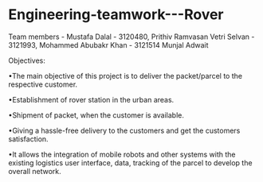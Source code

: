 # Engineering-teamwork---Rover

Team members - 
Mustafa Dalal - 3120480, 
Prithiv Ramvasan Vetri Selvan - 3121993, 
Mohammed Abubakr Khan - 3121514
Munjal
Adwait

Objectives: 

•The main objective of this project is to deliver the packet/parcel to the respective customer.

•Establishment of rover station in the urban areas.

•Shipment of packet, when the customer is available.

•Giving a hassle-free delivery to the customers and get the customers satisfaction.

•It allows the integration of mobile robots and other systems with the existing logistics user interface, data, tracking of the parcel to develop the overall network.
